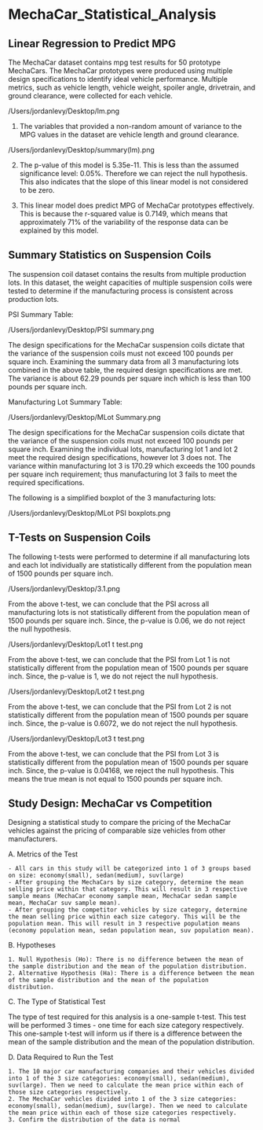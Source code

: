 # MechaCar_Statistical_Analysis

## Linear Regression to Predict MPG
The MechaCar dataset contains mpg test results for 50 prototype MechaCars. The MechaCar prototypes were produced using multiple design specifications to identify ideal vehicle performance. Multiple metrics, such as vehicle length, vehicle weight, spoiler angle, drivetrain, and ground clearance, were collected for each vehicle.

/Users/jordanlevy/Desktop/lm.png

1. The variables that provided a non-random amount of variance to the MPG values in the dataset are vehicle length and ground clearance.

/Users/jordanlevy/Desktop/summary(lm).png

2. The p-value of this model is 5.35e-11. This is less than the assumed significance level: 0.05%. Therefore we can reject the null hypothesis. This also indicates that the slope of this linear model is not considered to be zero.

3. This linear model does predict MPG of MechaCar prototypes effectively. This is because the r-squared value is 0.7149, which means that approximately 71% of the variability of the response data can be explained by this model.

## Summary Statistics on Suspension Coils
The suspension coil dataset contains the results from multiple production lots. In this dataset, the weight capacities of multiple suspension coils were tested to determine if the manufacturing process is consistent across production lots.

PSI Summary Table:

/Users/jordanlevy/Desktop/PSI summary.png

The design specifications for the MechaCar suspension coils dictate that the variance of the suspension coils must not exceed 100 pounds per square inch. Examining the summary data from all 3 manufacturing lots combined in the above table, the required design specifications are met. The variance is about 62.29 pounds per square inch which is less than 100 pounds per square inch.

Manufacturing Lot Summary Table:

/Users/jordanlevy/Desktop/MLot Summary.png

The design specifications for the MechaCar suspension coils dictate that the variance of the suspension coils must not exceed 100 pounds per square inch. Examining the individual lots, manufacturing lot 1 and lot 2 meet the required design specifications, however lot 3 does not. The variance within manufacturing lot 3 is 170.29 which exceeds the 100 pounds per square inch requirement; thus manufacturing lot 3 fails to meet the required specifications.

The following is a simplified boxplot of the 3 manufacturing lots:

/Users/jordanlevy/Desktop/MLot PSI boxplots.png

## T-Tests on Suspension Coils
The following t-tests were performed to determine if all manufacturing lots and each lot individually are statistically different from the population mean of 1500 pounds per square inch.


/Users/jordanlevy/Desktop/3.1.png

From the above t-test, we can conclude that the PSI across all manufacturing lots is not statistically different from the population mean of 1500 pounds per square inch. Since, the p-value is 0.06, we do not reject the null hypothesis.

/Users/jordanlevy/Desktop/Lot1 t test.png

From the above t-test, we can conclude that the PSI from Lot 1 is not statistically different from the population mean of 1500 pounds per square inch. Since, the p-value is 1, we do not reject the null hypothesis.

/Users/jordanlevy/Desktop/Lot2 t test.png

From the above t-test, we can conclude that the PSI from Lot 2 is not statistically different from the population mean of 1500 pounds per square inch. Since, the p-value is 0.6072, we do not reject the null hypothesis.

/Users/jordanlevy/Desktop/Lot3 t test.png

From the above t-test, we can conclude that the PSI from Lot 3 is statistically different from the population mean of 1500 pounds per square inch. Since, the p-value is 0.04168, we reject the null hypothesis. This means the true mean is not equal to 1500 pounds per square inch.


## Study Design: MechaCar vs Competition
Designing a statistical study to compare the pricing of the MechaCar vehicles against the pricing of comparable size vehicles from other manufacturers.

A. Metrics of the Test

    - All cars in this study will be categorized into 1 of 3 groups based on size: economy(small), sedan(medium), suv(large)
    - After grouping the MechaCars by size category, determine the mean selling price within that category. This will result in 3 respective sample means (MechaCar economy sample mean, MechaCar sedan sample mean, MechaCar suv sample mean).
    - After grouping the competitor vehicles by size category, determine the mean selling price within each size category. This will be the population mean. This will result in 3 respective population means (economy population mean, sedan population mean, suv population mean).
    
B. Hypotheses

    1. Null Hypothesis (Ho): There is no difference between the mean of the sample distribution and the mean of the population distribution.
    2. Alternative Hypothesis (Ha): There is a difference between the mean of the sample distribution and the mean of the population distribution.

C. The Type of Statistical Test

The type of test required for this analysis is a one-sample t-test. This test will be performed 3 times - one time for each size category respectively. This one-sample t-test will inform us if there is a difference between the mean of the sample distribution and the mean of the population distribution.

D. Data Required to Run the Test

    1. The 10 major car manufacturing companies and their vehicles divided into 1 of the 3 size categories: economy(small), sedan(medium), suv(large). Then we need to calculate the mean price within each of those size categories respectively.
    2. The MechaCar vehicles divided into 1 of the 3 size categories: economy(small), sedan(medium), suv(large). Then we need to calculate the mean price within each of those size categories respectively.
    3. Confirm the distribution of the data is normal

